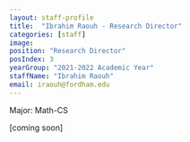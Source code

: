 ```yaml
---
layout: staff-profile
title:  "Ibrahim Raouh - Research Director"
categories: [staff]
image: 
position: "Research Director"
posIndex: 3
yearGroup: "2021-2022 Academic Year"
staffName: "Ibrahim Raouh"
email: iraouh@fordham.edu
---
```


Major: Math-CS 

[coming soon]
